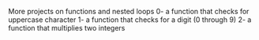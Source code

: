 More projects on functions and nested loops
0- a function that checks for uppercase character
1- a function that checks for a digit (0 through 9)
2- a function that multiplies two integers
